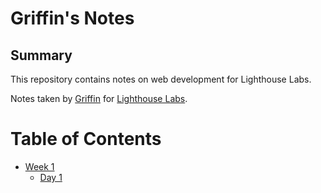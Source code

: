 # Griffin's Notes
## Summary
This repository contains notes on web development for Lighthouse Labs.

Notes taken by [Griffin](https://github.com/g-alcorn) for [Lighthouse Labs](https://www.lighthouselabs.com).

# Table of Contents
* [Week 1](/Week_1)
  * [Day 1](/Week_1/Day_1)